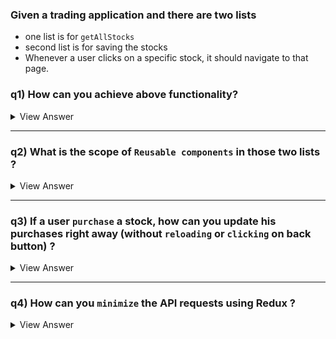 
### Given a trading application and there are two lists
- one list is for `getAllStocks`
- second list is for saving the stocks
- Whenever a user clicks on a specific stock, it should navigate to that page.

### q1) How can you achieve above functionality?

<details>

- #### To navigate to a specific stock page when a user clicks on a stock from the stock list, you can follow these steps:

**1. Routing Setup**: 
  - Application is set up with React Router and that the stock pages are associated with dynamic routes.

```js
// App.js or a similar main file
import { BrowserRouter as Router, Route, Routes } from 'react-router-dom';
import AllStocks from './components/AllStocks';
import StockDetail from './components/StockDetail';

function App() {
  return (
    <Router>
      <Routes>
        <Route path="/" element={<AllStocks />} />
        <Route path="/stock/:stockId" element={<StockDetail />} />
      </Routes>
    </Router>
  );
}
```

**2. Click Handler:**
  - Attach a click handler to each stock item in the AllStocks component that uses the **`useNavigate`** hook from React Router to navigate to the corresponding stock page.

```js
// AllStocks.js
import { useNavigate } from 'react-router-dom';

function AllStocks({ stocks }) {
  const navigate = useNavigate();

  const handleStockClick = (stockId) => {
    navigate(`/stock/${stockId}`);
  };

  return (
    <ul>
      {stocks.map(stock => (
        <li key={stock.id} onClick={() => handleStockClick(stock.id)}>
          {stock.name}
        </li>
      ))}
    </ul>
  );
}
```

#### 3. Stock Detail Page: 
  - Create a detail page that extracts the stock ID from the URL parameters to fetch and display the relevant stock information.


```js
// StockDetail.js
import { useParams } from 'react-router-dom';

function StockDetail() {
  const { stockId } = useParams();

  // Fetch stock details with `stockId`

  return <div>Stock Details for {stockId}</div>;
}
```

<summary>
View Answer
</summary>
</details>

----

### q2) What is the scope of `Reusable components` in those two lists ?

<details>

#### 1. Stock List Component:

- A reusable stock list component can be created that accepts an array of stocks and an onClick function as props.

```js
// StockList.js
function StockList({ stocks, onClick }) {
  return (
    <ul>
      {stocks.map(stock => (
        <li key={stock.id} onClick={() => onClick(stock.id)}>
          {stock.name}
        </li>
      ))}
    </ul>
  );
}
```


#### 2. Stock Item Component:
- A reusable stock item component can encapsulate the layout and appearance of each stock item.

```js
// StockItem.js
function StockItem({ stock, onClick }) {
  return (
    <div onClick={() => onClick(stock.id)}>
      <h4>{stock.name}</h4>
      <p>{stock.price}</p>
    </div>
  );
}
```





<summary>
View Answer
</summary>
</details>

----

### q3) If a user `purchase` a stock, how can you update his purchases right away (without `reloading` or `clicking` on back button) ?


<details>

#### 1. State Management: 
  - I said I will use Redux, to maintain a centralized list of purchased stocks.

#### 2. Action Dispatch: 
  - When a purchase is completed, dispatch an action to update the purchased stocks list.

```js
// Purchase action
export const purchaseStock = (stock) => ({
  type: 'PURCHASE_STOCK',
  payload: stock
});


export const revertPurchase = stock => ({
  type: 'REVERT_PURCHASE',
  payload: stock
});

```

#### 3. Reducer
-  Update the reducer to add the new purchase to the state.

```js
// stocksReducer.js
const initialState = {
  purchasedItems: [],
};

function stocksReducer(state = initialState, action) {
  switch (action.type) {
    case 'PURCHASE_STOCK':
      return {
        ...state,
        purchasedItems: [...state.purchasedItems, action.payload]
      };
    case 'REVERT_PURCHASE':
      return {
        ...state,
        purchasedItems: state.purchasedItems.filter(item => item.id !== action.payload.id)
      };
    default:
      return state;
  }
}
```


#### 4. Optimistic UI Update:

- As soon as a purchase is confirmed, update the local state optimistically before waiting for server confirmation. This provides instant visual feedback.

```js
// PurchaseStock.js
import { useDispatch } from 'react-redux';
import { purchaseStock, revertPurchase } from '../actions/purchaseActions';

function PurchaseStock({ stock }) {
  const dispatch = useDispatch();

  const handlePurchase = async () => {
    // Optimistically update the UI
    dispatch(purchaseStock(stock));

    try {
      // Simulate API request
      const response = await fetch('/api/purchase', {
        method: 'POST',
        headers: {
          'Content-Type': 'application/json',
        },
        body: JSON.stringify(stock),
      });
      const data = await response.json();

      // Handle response based on server confirmation
      if (!response.ok || data.error) {
        throw new Error(data.message || 'Purchase failed');
      }
      console.log('Purchase confirmed by server');
    } catch (error) {
      console.error(error);
      // Roll back if there is an error
      dispatch(revertPurchase(stock));
      alert('Purchase failed: ' + error.message);
    }
  };

  return (
    <button onClick={handlePurchase}>
      Purchase {stock.name}
    </button>
  );
}
```
<summary>
View Answer
</summary>
</details>




----

### q4) How can you `minimize` the API requests using Redux ?


<details>


#### - offers a straightforward way to persist state across sessions, suitable for data that doesn't change often and isn't sensitive.


```js
npm install redux-persist
```

```js
// configureStore.js
import { configureStore } from '@reduxjs/toolkit';
import storage from 'redux-persist/lib/storage'; // defaults to localStorage for web
import { combineReducers } from 'redux';
import { persistReducer, persistStore } from 'redux-persist';

import apiReducer from './apiReducer';

const rootReducer = combineReducers({
    api: apiReducer,
});

const persistConfig = {
    key: 'root',
    storage,
    whitelist: ['api'] // Specify which reducers should be persisted
};

const persistedReducer = persistReducer(persistConfig, rootReducer);

const store = configureStore({
    reducer: persistedReducer,
    middleware: (getDefaultMiddleware) =>
        getDefaultMiddleware({
            serializableCheck: {
                ignoredActions: ['persist/PERSIST']
            }
        })
});

const persistor = persistStore(store);

export { store, persistor };
```
<summary>
View Answer
</summary>
</details>
